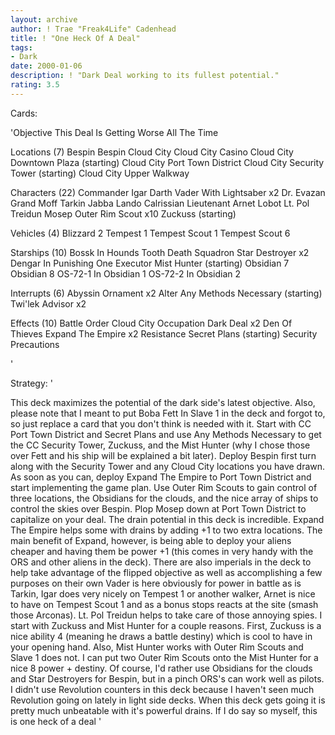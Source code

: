 ```yaml
---
layout: archive
author: ! Trae "Freak4Life" Cadenhead
title: ! "One Heck Of A Deal"
tags:
- Dark
date: 2000-01-06
description: ! "Dark Deal working to its fullest potential."
rating: 3.5
---
```

Cards: 

'Objective
This Deal Is Getting Worse All The Time

Locations (7)
Bespin
Bespin Cloud City
Cloud City Casino
Cloud City Downtown Plaza (starting)
Cloud City Port Town District
Cloud City Security Tower (starting)
Cloud City Upper Walkway

Characters (22)
Commander Igar
Darth Vader With Lightsaber  x2
Dr. Evazan
Grand Moff Tarkin
Jabba
Lando Calrissian
Lieutenant Arnet
Lobot
Lt. Pol Treidun
Mosep
Outer Rim Scout  x10
Zuckuss (starting)

Vehicles (4)
Blizzard 2
Tempest 1
Tempest Scout 1
Tempest Scout 6

Starships (10)
Bossk In Hounds Tooth
Death Squadron Star Destroyer  x2
Dengar In Punishing One
Executor
Mist Hunter (starting)
Obsidian 7
Obsidian 8
OS-72-1 In Obsidian 1
OS-72-2 In Obsidian 2

Interrupts (6)
Abyssin Ornament  x2
Alter
Any Methods Necessary (starting)
Twi'lek Advisor  x2

Effects (10)
Battle Order
Cloud City Occupation
Dark Deal  x2
Den Of Thieves
Expand The Empire  x2
Resistance
Secret Plans (starting)
Security Precautions


'

Strategy: '

This deck maximizes the potential of the dark side's latest objective. Also, please note that I meant to put Boba Fett In Slave 1 in the deck and forgot to, so just replace a card that you don't think is needed with it. Start with CC Port Town District and Secret Plans and use Any Methods Necessary to get the CC Security Tower, Zuckuss, and the Mist Hunter (why I chose those over Fett and his ship will be explained a bit later). Deploy Bespin first turn along with the Security Tower and any Cloud City locations you have drawn. As soon as you can, deploy Expand The Empire to Port Town District and start implementing the game plan. Use Outer Rim Scouts to gain control of three locations, the Obsidians for the clouds, and the nice array of ships to control the skies over Bespin. Plop Mosep down at Port Town District to capitalize on your deal. The drain potential in this deck is incredible. Expand The Empire helps some with drains by adding +1 to two extra locations. The main benefit of Expand, however, is being able to deploy your aliens cheaper and having them be power +1 (this comes in very handy with the ORS and other aliens in the deck). There are also imperials in the deck to help take advantage of the flipped objective as well as accomplishing a few purposes on their own Vader is here obviously for power in battle as is Tarkin, Igar does very nicely on Tempest 1 or another walker, Arnet is nice to have on Tempest Scout 1 and as a bonus stops reacts at the site (smash those Arconas). Lt. Pol Treidun helps to take  care of those annoying spies. I start with Zuckuss and Mist Hunter for a couple reasons. First, Zuckuss is a nice ability 4 (meaning he draws a battle destiny) which is cool to have in your opening hand. Also, Mist Hunter works with Outer Rim Scouts and Slave 1 does not. I can put two Outer Rim Scouts onto the Mist Hunter for a nice 8 power + destiny. Of course, I'd rather use Obsidians for the clouds and Star Destroyers for Bespin, but in a pinch ORS's can work well as pilots. I didn't use Revolution counters in this deck because I haven't seen much Revolution going on lately in light side decks. When this deck gets going it is pretty much unbeatable with it's powerful drains. If I do say so myself, this is one heck of a deal  '